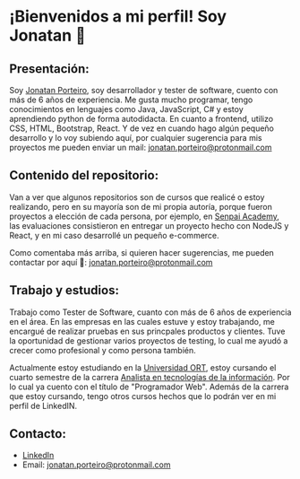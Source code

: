 # ¡Bienvenidos a mi perfil! Soy Jonatan 👋

## Presentación:

Soy [Jonatan Porteiro](https://www.linkedin.com/in/jonatan-porteiro/), soy desarrollador y tester de software, cuento con más de 6 años de experiencia. Me gusta mucho programar, tengo conocimientos en lenguajes como Java, JavaScript, C# y estoy aprendiendo python de forma autodidacta. En cuanto a frontend, utilizo CSS, HTML, Bootstrap, React. 
Y de vez en cuando hago algún pequeño desarrollo y lo voy subiendo aquí, por cualquier sugerencia para mis proyectos me pueden enviar un mail: jonatan.porteiro@protonmail.com

## Contenido del repositorio:

Van a ver que algunos repositorios son de cursos que realicé o estoy realizando, pero en su mayoría son de mi propia autoría, porque fueron proyectos a elección de cada persona, por ejemplo, en [Senpai Academy](https://senpaiacademy.com/uy/), las evaluaciones consistieron en entregar un proyecto hecho con NodeJS y React, y en mi caso desarrollé un pequeño e-commerce.

Como comentaba más arriba, si quieren hacer sugerencias, me pueden contactar por aquí 🙌: jonatan.porteiro@protonmail.com

## Trabajo y estudios:
Trabajo como Tester de Software, cuanto con más de 6 años de experiencia en el área. En las empresas en las cuales estuve y estoy trabajando, me encargué de realizar pruebas en sus princpales productos y clientes.
Tuve la oportunidad de gestionar varios proyectos de testing, lo cual me ayudó a crecer como profesional y como persona también.

Actualmente estoy estudiando en la [Universidad ORT](https://www.ort.edu.uy/), estoy cursando el cuarto semestre de la carrera [Analista en tecnologías de la información](https://fi.ort.edu.uy/analista-en-tecnologias-de-la-informacion). Por lo cual ya cuento con el título de "Programador Web".
Además de la carrera que estoy cursando, tengo otros cursos hechos que lo podrán ver en mi perfil de LinkedIN.

## Contacto:

- [LinkedIn](https://www.linkedin.com/in/jonatan-porteiro/)
- Email: jonatan.porteiro@protonmail.com
